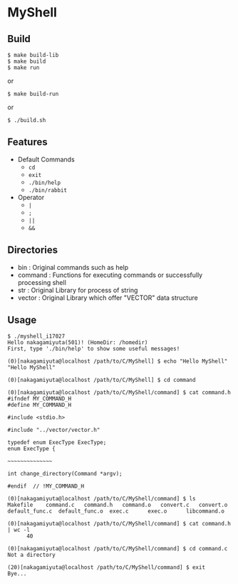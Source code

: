 # MyShell

## Build

```
$ make build-lib
$ make build
$ make run
```
or
```
$ make build-run
```
or
```
$ ./build.sh
```

## Features

- Default Commands
  - `cd`
  - `exit`
  - `./bin/help`
  - `./bin/rabbit`
- Operator
  - `|`
  - `;`
  - `||`
  - `&&`

## Directories

- bin : Original commands such as help
- command : Functions for executing commands or successfully processing shell
- str : Original Library for process of string
- vector : Original Library which offer \"VECTOR\" data structure

## Usage

```
$ ./myshell_i17027
Hello nakagamiyuta(501)! (HomeDir: /homedir)
First, type './bin/help' to show some useful messages!

(0)[nakagamiyuta@localhost /path/to/C/MyShell] $ echo "Hello MyShell"
"Hello MyShell"

(0)[nakagamiyuta@localhost /path/to/C/MyShell] $ cd command

(0)[nakagamiyuta@localhost /path/to/C/MyShell/command] $ cat command.h
#ifndef MY_COMMAND_H
#define MY_COMMAND_H

#include <stdio.h>

#include "../vector/vector.h"

typedef enum ExecType ExecType;
enum ExecType {

~~~~~~~~~~~~~~

int change_directory(Command *argv);

#endif  // !MY_COMMAND_H

(0)[nakagamiyuta@localhost /path/to/C/MyShell/command] $ ls
Makefile	command.c	command.h	command.o	convert.c	convert.o	default_func.c	default_func.o	exec.c		exec.o		libcommand.o

(0)[nakagamiyuta@localhost /path/to/C/MyShell/command] $ cat command.h | wc -l
      40

(0)[nakagamiyuta@localhost /path/to/C/MyShell/command] $ cd command.c
Not a directory

(20)[nakagamiyuta@localhost /path/to/C/MyShell/command] $ exit
Bye...
```
